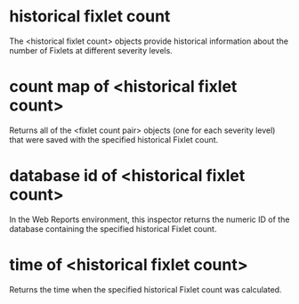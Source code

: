 # historical fixlet count

The &lt;historical fixlet count&gt; objects provide historical information about the number of Fixlets at different severity levels.

# count map of &lt;historical fixlet count&gt;

Returns all of the &lt;fixlet count pair&gt; objects (one for each severity level) that were saved with the specified historical Fixlet count.

# database id of &lt;historical fixlet count&gt;

In the Web Reports environment, this inspector returns the numeric ID of the database containing the specified historical Fixlet count.

# time of &lt;historical fixlet count&gt;

Returns the time when the specified historical Fixlet count was calculated.
